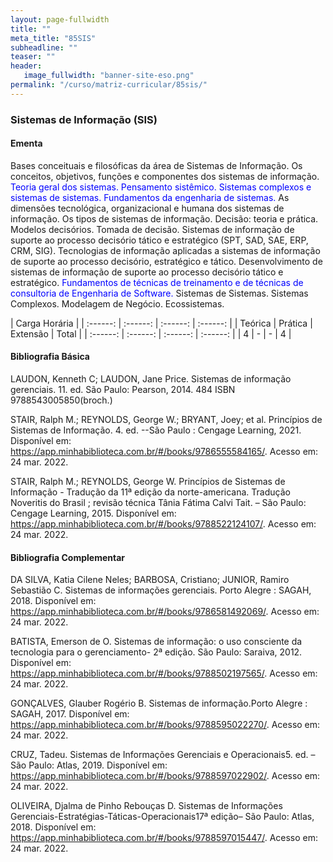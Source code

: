 ```yaml
---
layout: page-fullwidth
title: ""
meta_title: "85SIS"
subheadline: ""
teaser: ""
header:
   image_fullwidth: "banner-site-eso.png"
permalink: "/curso/matriz-curricular/85sis/"
---
```


### **Sistemas de Informação (SIS)**

#### **Ementa**

Bases conceituais e filosóficas da área de Sistemas de Informação. Os conceitos, objetivos, funções   e   componentes   dos sistemas   de   informação. <class style="color: blue">Teoria geral dos sistemas. Pensamento sistêmico. Sistemas complexos e sistemas de sistemas. Fundamentos da engenharia de sistemas.</class> As dimensões tecnológica, organizacional e humana dos sistemas de informação.  Os tipos de sistemas de informação. Decisão: teoria e prática. Modelos decisórios. Tomada de decisão. Sistemas de informação de suporte ao processo decisório   tático   e   estratégico (SPT, SAD, SAE, ERP, CRM, SIG). Tecnologias de informação aplicadas a sistemas de informação de suporte ao processo decisório, estratégico e tático. Desenvolvimento de sistemas de informação de suporte ao processo decisório tático e estratégico. <class style="color: blue">Fundamentos de técnicas de treinamento e de técnicas de consultoria de Engenharia de Software.</class> Sistemas de Sistemas. Sistemas Complexos. Modelagem de Negócio. Ecossistemas. 

| Carga Horária | 
| :------: | :------: | :------: | :------: |
| Teórica | Prática | Extensão | Total |
| :------: | :------: | :------: | :------: |
| 4 | - | - | 4 |

#### **Bibliografia Básica** 

LAUDON, Kenneth C; LAUDON, Jane Price. Sistemas de informação gerenciais. 11. ed. São Paulo: Pearson, 2014. 484 ISBN 9788543005850(broch.) 

STAIR, Ralph M.; REYNOLDS, George W.; BRYANT, Joey; et al. Princípios de Sistemas de Informação. 4. ed. --São Paulo : Cengage Learning, 2021. Disponível em: https://app.minhabiblioteca.com.br/#/books/9786555584165/. Acesso em: 24 mar. 2022. 

STAIR, Ralph M.; REYNOLDS, George W. Princípios de Sistemas de Informação - Tradução da 11ª edição da norte-americana. Tradução Noveritis do Brasil ; revisão técnica Tânia Fátima Calvi Tait. – São Paulo: Cengage Learning, 2015. Disponível em: https://app.minhabiblioteca.com.br/#/books/9788522124107/. Acesso em: 24 mar. 2022. 

#### **Bibliografia Complementar**

DA SILVA, Katia Cilene Neles; BARBOSA, Cristiano; JUNIOR, Ramiro Sebastião C. Sistemas de informações gerenciais. Porto Alegre : SAGAH, 2018. Disponível em: https://app.minhabiblioteca.com.br/#/books/9786581492069/. Acesso em: 24 mar. 2022. 

BATISTA, Emerson de O. Sistemas de informação: o uso consciente da tecnologia para o gerenciamento- 2ª edição. São Paulo: Saraiva, 2012. Disponível em: https://app.minhabiblioteca.com.br/#/books/9788502197565/. Acesso em: 24 mar. 2022. 

GONÇALVES, Glauber Rogério B. Sistemas de informação.Porto Alegre : SAGAH, 2017. Disponível em: https://app.minhabiblioteca.com.br/#/books/9788595022270/. Acesso em: 24 mar. 2022. 

CRUZ, Tadeu. Sistemas de Informações Gerenciais e Operacionais5. ed. – São Paulo: Atlas, 2019. Disponível em: https://app.minhabiblioteca.com.br/#/books/9788597022902/. Acesso em: 24 mar. 2022. 

OLIVEIRA, Djalma de Pinho Rebouças D. Sistemas de Informações Gerenciais-Estratégias-Táticas-Operacionais17ª edição– São Paulo: Atlas, 2018. Disponível em: https://app.minhabiblioteca.com.br/#/books/9788597015447/. Acesso em: 24 mar. 2022. 